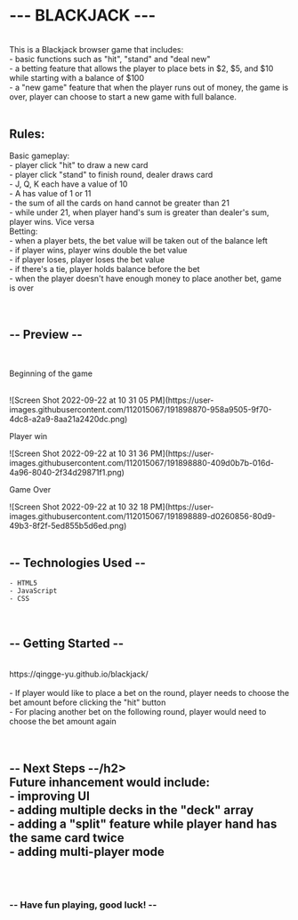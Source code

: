 <h1>--- BLACKJACK ---</h1>
<br />
This is a Blackjack browser game that includes:<br />
    - basic functions such as "hit", "stand" and "deal new"<br />
    - a betting feature that allows the player to place bets in $2, $5, and $10 while starting with a balance of $100<br />
    - a "new game" feature that when the player runs out of money, the game is over, player can choose to start a new game with full balance.<br />
<br />
<h2>Rules:</h2>
    Basic gameplay:<br />
    - player click "hit" to draw a new card<br />
    - player click "stand" to finish round, dealer draws card<br />
    - J, Q, K each have a value of 10<br />
    - A has value of 1 or 11<br />
    - the sum of all the cards on hand cannot be greater than 21<br />
    - while under 21, when player hand's sum is greater than dealer's sum, player wins. Vice versa<br />
    Betting:<br />
    - when a player bets, the bet value will be taken out of the balance left<br />
    - if player wins, player wins double the bet value<br />
    - if player loses, player loses the bet value<br />
    - if there's a tie, player holds balance before the bet<br />
    - when the player doesn't have enough money to place another bet, game is over<br />
<br />
<br />
<h2>-- Preview --</h2>
<br />
<p>Beginning of the game</p><br />
![Screen Shot 2022-09-22 at 10 31 05 PM](https://user-images.githubusercontent.com/112015067/191898870-958a9505-9f70-4dc8-a2a9-8aa21a2420dc.png)
<p>Player win</p>
![Screen Shot 2022-09-22 at 10 31 36 PM](https://user-images.githubusercontent.com/112015067/191898880-409d0b7b-016d-4a96-8040-2f34d29871f1.png)
<p>Game Over</p>
![Screen Shot 2022-09-22 at 10 32 18 PM](https://user-images.githubusercontent.com/112015067/191898889-d0260856-80d9-49b3-8f2f-5ed855b5d6ed.png)
<br />
<br />
<h2>-- Technologies Used --</h2>

    - HTML5
    - JavaScript
    - CSS
<br />
<h2>-- Getting Started --</h2>
<br />
https://qingge-yu.github.io/blackjack/
<br />
<br />
    - If player would like to place a bet on the round, player needs to choose the bet amount before clicking the "hit" button<br />
    - For placing another bet on the following round, player would need to choose the bet amount again<br />
<br />
<br />
<h2>-- Next Steps --/h2>
<br />
Future inhancement would include: <br />
    - improving UI<br />
    - adding multiple decks in the "deck" array<br />
    - adding a "split" feature while player hand has the same card twice<br />
    - adding multi-player mode<br />
<br />
<br />
<h3>-- Have fun playing, good luck! --</h3>
